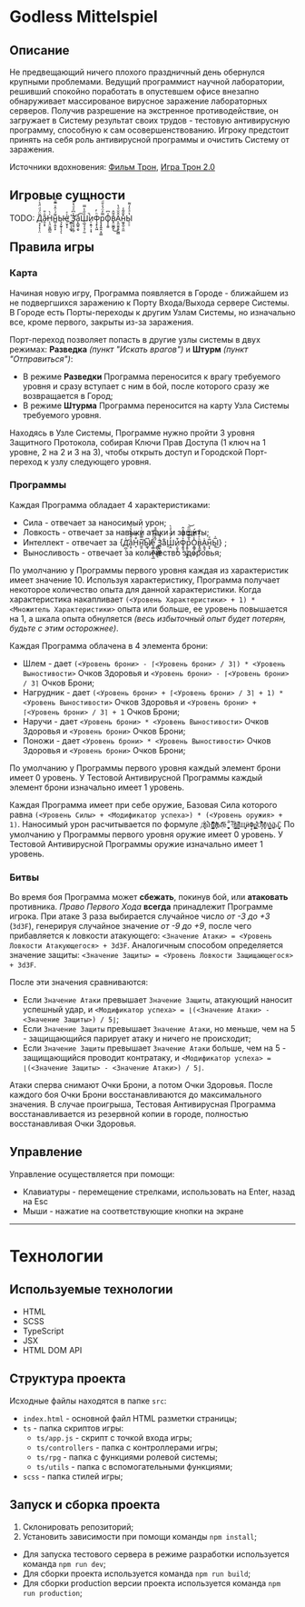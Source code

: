 # Godless Mittelspiel 

## Описание

Не предвещающий ничего плохого праздничный день обернулся крупными проблемами. Ведущий программист научной лаборатории, решивший спокойно поработать в опустевшем офисе внезапно обнаруживает массированое вирусное заражение лабораторных серверов. Получив разрешение на экстренное противодействие, он загружает в Систему результат своих трудов - тестовую антивирусную программу, способную к сам осовершенствованию. Игроку предстоит принять на себя роль антивирусной программы и очистить Систему от заражения.

Источники вдохновения:
[Фильм Трон](https://ru.wikipedia.org/wiki/Трон_(фильм)),
[Игра Трон 2.0](https://ru.wikipedia.org/wiki/Tron_2.0)

## Игровые сущности

TODO: Д̘͓͔̩̩̤͂̈́ͩ̈́͐͗͝а̷̯͎͓̐̇̎Н̩͉̤̱͈̻̰̍̀н̻͔͍̞̞͌́ͭ̂ͧ̿ͩͅЫ̵͉͙̰̟͎̗ͅе̠̮̟̞͐ͤ ҉̫̻̖͉͚͓З̛̹̘̱͉͎̼̦̾͆ͣͩ̽ͪа͎̱̺͍̗̬̌͡Ш̖̲͉͎̘̜̰̉̋̾̿̚͘и̠͔͍̦͕͙Ф̖̝̙̝͖ͪ̓р̧̟͍̭͔̠̳̿̓̈́̒̆ͩО̥͎̭͈ͯ͆ͅͅͅв͓̤͚̪̟̐̃̂͜А̨͈̮͍̭̩̰̻̑̆̆ͩ̔н͖͓̼̠̯̼̽̄̑͂̾Ы̠̠̠̔ͣͤ̓͌

## Правила игры

### Карта

Начиная новую игру, Программа появляется в Городе - ближайшем из не подвергшихся заражению к Порту Входа/Выхода сервере Системы.
В Городе есть Порты-переходы к другим Узлам Системы, но изначально все, кроме первого, закрыты из-за заражения.

Порт-переход позволяет попасть в другие узлы системы в двух режимах: **Разведка** _(пункт "Искать врагов")_ и **Штурм** _(пункт "Отправиться")_:
- В режиме **Разведки** Программа переносится к врагу требуемого уровня и сразу вступает с ним в бой, после которого сразу же возвращается в Город;
- В режиме **Штурма** Программа переносится на карту Узла Системы требуемого уровня.

Находясь в Узле Системы, Программе нужно пройти 3 уровня Защитного Протокола, собирая Ключи Прав Доступа (1 ключ на 1 уровне, 2 на 2 и 3 на 3), чтобы открыть доступ и Городской Порт-переход к узлу следующего уровня. 

### Программы

Каждая Программа обладает 4 характеристиками:
- Сила - отвечает за наносимый урон;
- Ловкость - отвечает за навыки атаки и защиты;
- Интеллект - отвечает за {Д̛̪̩͑а͔̠̾̂́̐̏̔ͮН̝͒ͦ͊н̛͈̱̅̿̉̎͑ͭЫ̸͖̖͆е̧̻̱̘̪̹͉̲̎ͨ͗̉ͦ ̭̻̦̺̞͇͉́̂ͣ͊ͨ̄̊З̻͙͖̻͍̟ͨ͋̚ͅа̬͋Ш̣̯̓̓̋ͭͣ̀и̜͈̘̭̍̄Ф̡͍̘͔͐̔͂͆̓̂р͈̜̜͈͉̭̔͂͌̿ͫ̋͝ͅО͙͇̗̣̲͈̾̓̑͊́в̞̭͚ͪͯ̈́ͩͅА̨͍̘̇н̞͓̅ͤЫ̱̅̍͟} ;
- Выносливость - отвечает за количество здоровья;

По умолчанию у Программы первого уровня каждая из характеристик имеет значение 10. Используя характеристику, Программа получает некоторое количество опыта для данной характеристики. Когда характеристика накапливает `(<Уровень Характеристики> + 1) * <Множитель Характеристики>` опыта или больше, ее уровень повышается на 1, а шкала опыта обнуляется _(весь избыточный опыт будет потерян, будьте с этим осторожнее)_.

Каждая Программа облачена в 4 элемента брони:
- Шлем - дает `(<Уровень брони> - ⌈<Уровень брони> / 3⌉) * <Уровень Выностивости>` Очков Здоровья и `<Уровень брони> - ⌈<Уровень брони> / 3⌉` Очков Брони;
- Нагрудник - дает `(<Уровень брони> + ⌈<Уровень брони> / 3⌉ + 1) * <Уровень Выностивости>` Очков Здоровья и `<Уровень брони> + ⌈<Уровень брони> / 3⌉ + 1` Очков Брони;
- Наручи - дает `<Уровень брони> * <Уровень Выностивости>` Очков Здоровья и `<Уровень брони>` Очков Брони;
- Поножи - дает `<Уровень брони> * <Уровень Выностивости>` Очков Здоровья и `<Уровень брони>` Очков Брони;

По умолчанию у Программы первого уровня каждый элемент брони имеет 0 уровень. У Тестовой Антивирусной Программы каждый элемент брони изначально имеет 1 уровень.

Каждая Программа имеет при себе оружие, Базовая Сила которого равна `(<Уровень Силы> + <Модификатор успеха>) * (<Уровень оружия> + 1)`. Наносимый урон расчитывается по формуле `Д͎̱ͭͭ̈́̕ͅа̉͋Н̡̳̖̹̣̲͉̌̃͆̌̐̾͂нͭ͐̂ͦ͛҉͕̜Ы̩̂̽̋͗ӗ̺̥̮̬̈̆̚ ̿ͩЗ͓͇̜̲̽ͯ́а͖͉͖̝ͭ̑͆Ш̧̼͍ӥ̘̣Ф̦̺̬р̎͋͏͈̘О̦͔͊͋̈́͒̀̀ͅв͓̣̟̊̈ͩ̋А̠͇̦̮̖͔ͯ̔̓н͉̪͂Ы̮̠͉̻̯͉̜̚`. По умолчанию у Программы первого уровня оружие имеет 0 уровень. У Тестовой Антивирусной Программы оружие изначально имеет 1 уровень.

### Битвы

Во время боя Программа может **сбежать**, покинув бой, или **атаковать** противника. _Право Первого Хода_ **всегда** принадлежит Программе игрока. При атаке 3 раза выбирается случайное число _от -3 до +3_ (`3d3F`), генерируя случайное значение _от -9 до +9_, после чего прибавляется к ловкости атакующего: `<Значение Атаки> = <Уровень Ловкости Атакующегося> + 3d3F`. Аналогичным способом определяется значение защиты: `<Значение Защиты> = <Уровень Ловкости Защищающегося> + 3d3F`. 

После эти значения сравниваются:
- Если `Значение Атаки` превышает `Значение Защиты`, атакующий наносит успешный удар, и `<Модификатор успеха> = ⌊(<Значение Атаки> - <Значение Защиты>) / 5⌋`;
- Если `Значение Защиты` превышает `Значение Атаки`, но меньше, чем на 5 - защищающийся парирует атаку и ничего не происходит;
- Если `Значение Защиты` превышает `Значение Атаки` больше, чем на 5 - защищающийся проводит контратаку, и `<Модификатор успеха> = ⌊(<Значение Защиты> - <Значение Атаки>) / 5⌋`.

Атаки сперва снимают Очки Брони, а потом Очки Здоровья. После каждого боя Очки Брони восстанавливаются до максимального значения. В случае проигрыша, Тестовая Антивирусная Программа восстанавливается из резервной копии в городе, полностью восстанавливая Очки Здоровья. 

## Управление

Управление осуществляется при помощи:
- Клавиатуры - перемещение стрелками, использовать на Enter, назад на Esc
- Мыши - нажатие на соответствующие кнопки на экране

----------------

# Технологии

## Используемые технологии

* HTML
* SCSS
* TypeScript
* JSX
* HTML DOM API

## Структура проекта

Исходные файлы находятся в папке `src`:
- `index.html` - основной файл HTML разметки страницы;
- `ts` - папка скриптов игры:
  - `ts/app.js` - скрипт с точкой входа игры;
  - `ts/controllers` - папка с контроллерами игры;
  - `ts/rpg` - папка с функциями ролевой системы;
  - `ts/utils` - папка с вспомогательными функциями;
- `scss` - папка стилей игры;

## Запуск и сборка проекта

1. Склонировать репозиторий;
2. Установить зависимости при помощи команды `npm install`;

- Для запуска тестового сервера в режиме разработки используется команда `npm run dev`;
- Для сборки проекта используется команда `npm run build`;
- Для сборки production версии проекта используется команда `npm run production`;